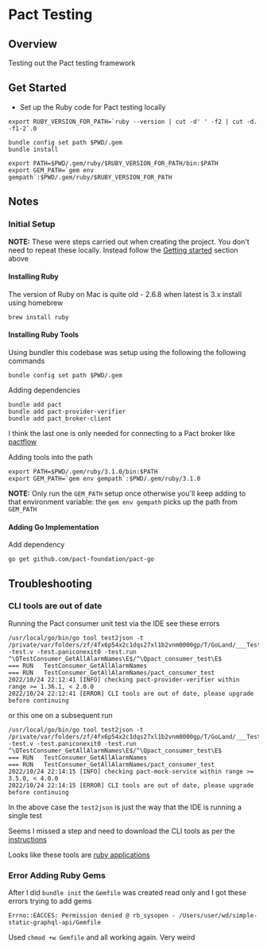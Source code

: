 # Pact Testing

## Overview

Testing out the Pact testing framework

## Get Started

* Set up the Ruby code for Pact testing locally

```
export RUBY_VERSION_FOR_PATH=`ruby --version | cut -d' ' -f2 | cut -d. -f1-2`.0

bundle config set path $PWD/.gem
bundle install

export PATH=$PWD/.gem/ruby/$RUBY_VERSION_FOR_PATH/bin:$PATH
export GEM_PATH=`gem env gempath`:$PWD/.gem/ruby/$RUBY_VERSION_FOR_PATH
```


## Notes

### Initial Setup

__NOTE:__ These were steps carried out when creating the project.  You don't need to repeat 
these locally.  Instead follow the [Getting started](#GettingStarted) section above


#### Installing Ruby

The version of Ruby on Mac is quite old - 2.6.8 when latest is 3.x install using homebrew

``` 
brew install ruby
```

#### Installing Ruby Tools

Using bundler this codebase was setup using the following the following commands 

``` 
bundle config set path $PWD/.gem
```

Adding dependencies

``` 
bundle add pact
bundle add pact-provider-verifier
bundle add pact_broker-client
```

I think the last one is only needed for connecting to a Pact broker like [pactflow](pactflow.io)

Adding tools into the path

``` 
export PATH=$PWD/.gem/ruby/3.1.0/bin:$PATH
export GEM_PATH=`gem env gempath`:$PWD/.gem/ruby/3.1.0
```

__NOTE:__ Only run the `GEM_PATH` setup once otherwise you'll keep adding to that environment variable: 
the `gem env gempath` picks up the path from `GEM_PATH`


#### Adding Go Implementation

Add dependency

```
go get github.com/pact-foundation/pact-go
```


## Troubleshooting 

### CLI tools are out of date

Running the Pact consumer unit test via the IDE see these errors

``` 
/usr/local/go/bin/go tool test2json -t /private/var/folders/zf/4fx6p54x2c1dqs27xl1b2vnm0000gp/T/GoLand/___TestConsumer_GetAllAlarmNames_pact_consumer_test_in_github_com_fionahiklas_simple_static_graphql_api_internal_consumer.test -test.v -test.paniconexit0 -test.run ^\QTestConsumer_GetAllAlarmNames\E$/^\Qpact_consumer_test\E$
=== RUN   TestConsumer_GetAllAlarmNames
=== RUN   TestConsumer_GetAllAlarmNames/pact_consumer_test
2022/10/24 22:12:41 [INFO] checking pact-provider-verifier within range >= 1.36.1, < 2.0.0
2022/10/24 22:12:41 [ERROR] CLI tools are out of date, please upgrade before continuing
```
 
or this one on a subsequent run

``` 
/usr/local/go/bin/go tool test2json -t /private/var/folders/zf/4fx6p54x2c1dqs27xl1b2vnm0000gp/T/GoLand/___TestConsumer_GetAllAlarmNames_pact_consumer_test_in_github_com_fionahiklas_simple_static_graphql_api_internal_consumer.test -test.v -test.paniconexit0 -test.run ^\QTestConsumer_GetAllAlarmNames\E$/^\Qpact_consumer_test\E$
=== RUN   TestConsumer_GetAllAlarmNames
=== RUN   TestConsumer_GetAllAlarmNames/pact_consumer_test
2022/10/24 22:14:15 [INFO] checking pact-mock-service within range >= 3.5.0, < 4.0.0
2022/10/24 22:14:15 [ERROR] CLI tools are out of date, please upgrade before continuing
```

In the above case the `test2json` is just the way that the IDE is running a single test 

Seems I missed a step and need to download the CLI tools as per the [instructions](https://github.com/pact-foundation/pact-go#installation)

Looks like these tools are [ruby applications](https://github.com/pact-foundation/pact-ruby-standalone/releases)

### Error Adding Ruby Gems

After I did `bundle init` the `Gemfile` was created read only and I got these errors trying to add gems

```
Errno::EACCES: Permission denied @ rb_sysopen - /Users/user/wd/simple-static-graphql-api/Gemfile
```

Used `chmod +w Gemfile` and all working again.  Very weird